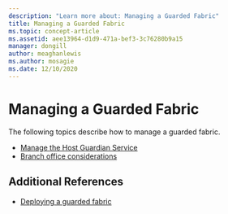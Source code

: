 ```yaml
---
description: "Learn more about: Managing a Guarded Fabric"
title: Managing a Guarded Fabric
ms.topic: concept-article
ms.assetid: aee13964-d1d9-471a-bef3-3c76280b9a15
manager: dongill
author: meaghanlewis
ms.author: mosagie
ms.date: 12/10/2020
---
```

# Managing a Guarded Fabric

The following topics describe how to manage a guarded fabric.

- [Manage the Host Guardian Service](guarded-fabric-manage-hgs.md)
- [Branch office considerations](guarded-fabric-manage-branch-office.md)

## Additional References

- [Deploying a guarded fabric](guarded-fabric-deploying-hgs-overview.md)
